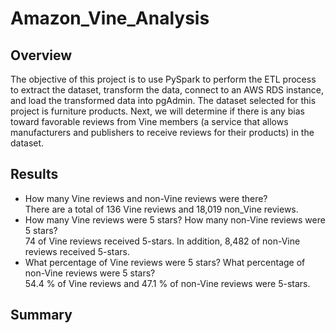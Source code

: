 # Amazon_Vine_Analysis
## Overview
The objective of this project is to use PySpark to perform the ETL process to extract the dataset, transform the data, connect to an AWS RDS instance, and load the transformed data into pgAdmin. The dataset selected for this project is furniture products. Next, we will determine if there is any bias toward favorable reviews from Vine members (a service that allows manufacturers and publishers to receive reviews for their products) in the dataset.
## Results
- How many Vine reviews and non-Vine reviews were there?  
There are a total of 136 Vine reviews and 18,019 non_Vine reviews.  
- How many Vine reviews were 5 stars? How many non-Vine reviews were 5 stars?  
74 of Vine reviews received 5-stars. In addition, 8,482 of non-Vine reviews received 5-stars.  
- What percentage of Vine reviews were 5 stars? What percentage of non-Vine reviews were 5 stars?  
54.4 % of Vine reviews and 47.1 % of non-Vine reviews were 5-stars.  

## Summary
